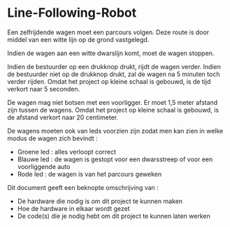 # Line-Following-Robot

Een zelfrijdende wagen moet een parcours volgen. Deze route is door middel 
van een witte lijn op de grond vastgelegd.

Indien de wagen aan een witte dwarslijn komt, moet de wagen stoppen.

Indien de bestuurder op een drukknop drukt, rijdt de wagen verder. Indien de 
bestuurder niet op de drukknop drukt, zal de wagen na 5 minuten toch verder 
rijden. Omdat het project op kleine schaal is gebouwd, is de tijd verkort naar 5 
seconden.

De wagen mag niet botsen met een voorligger. Er moet 1,5 meter afstand zijn 
tussen de wagens. Omdat het project op kleine schaal is gebouwd, is de 
afstand verkort naar 20 centimeter.

De wagens moeten ook van leds voorzien zijn zodat men kan zien in welke 
modus de wagen zich bevindt :
- Groene led : alles verloopt correct
- Blauwe led : de wagen is gestopt voor een dwarsstreep of voor een voorliggende auto
- Rode led : de wagen is van het parcours geweken

Dit document geeft een beknopte omschrijving van :
- De hardware die nodig is om dit project te kunnen maken
- Hoe de hardware in elkaar wordt gezet
- De code(s) die je nodig hebt om dit project te kunnen laten werken
